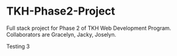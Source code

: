 # TKH-Phase2-Project

Full stack project for Phase 2 of TKH Web Development Program. Collaborators are Gracelyn, Jacky, Joselyn.

Testing 3

